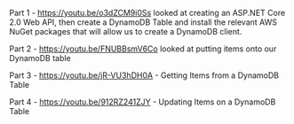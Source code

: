 Part 1 - https://youtu.be/o3dZCM9i0Ss  looked at creating an ASP.NET Core 2.0 Web API, then create a DynamoDB Table and install the relevant AWS NuGet packages that will allow us to create a DynamoDB client.

Part 2 - https://youtu.be/FNUBBsmV6Co looked at putting items onto our DynamoDB table

Part 3 - https://youtu.be/jR-VU3hDH0A - Getting Items from a DynamoDB Table

Part 4 - https://youtu.be/912RZ241ZJY - Updating Items on a DynamoDB Table
